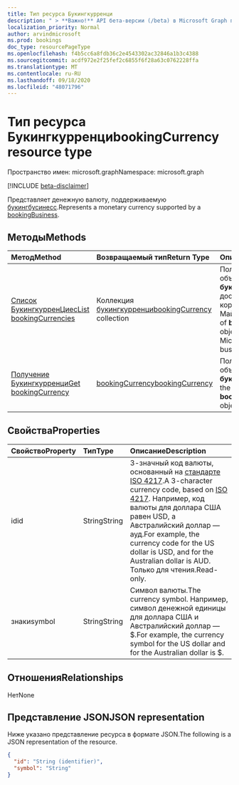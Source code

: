 ```yaml
---
title: Тип ресурса Букингкурренци
description: " > **Важно!** API бета-версии (/beta) в Microsoft Graph проходят тестирование и могут быть изменены. Использование этих API в производственных приложениях не поддерживается."
localization_priority: Normal
author: arvindmicrosoft
ms.prod: bookings
doc_type: resourcePageType
ms.openlocfilehash: f4b5cc6a8fdb36c2e4543302ac32846a1b3c4388
ms.sourcegitcommit: acdf972e2f25fef2c6855f6f28a63c0762228ffa
ms.translationtype: MT
ms.contentlocale: ru-RU
ms.lasthandoff: 09/18/2020
ms.locfileid: "48071796"
---
```

# <a name="bookingcurrency-resource-type"></a><span data-ttu-id="6cdeb-104">Тип ресурса Букингкурренци</span><span class="sxs-lookup"><span data-stu-id="6cdeb-104">bookingCurrency resource type</span></span>

<span data-ttu-id="6cdeb-105">Пространство имен: microsoft.graph</span><span class="sxs-lookup"><span data-stu-id="6cdeb-105">Namespace: microsoft.graph</span></span>

 [!INCLUDE [beta-disclaimer](../../includes/beta-disclaimer.md)]
 
<span data-ttu-id="6cdeb-106">Представляет денежную валюту, поддерживаемую [букингбусинесс](bookingbusiness.md).</span><span class="sxs-lookup"><span data-stu-id="6cdeb-106">Represents a monetary currency supported by a [bookingBusiness](bookingbusiness.md).</span></span>


## <a name="methods"></a><span data-ttu-id="6cdeb-107">Методы</span><span class="sxs-lookup"><span data-stu-id="6cdeb-107">Methods</span></span>

| <span data-ttu-id="6cdeb-108">Метод</span><span class="sxs-lookup"><span data-stu-id="6cdeb-108">Method</span></span>           | <span data-ttu-id="6cdeb-109">Возвращаемый тип</span><span class="sxs-lookup"><span data-stu-id="6cdeb-109">Return Type</span></span>    |<span data-ttu-id="6cdeb-110">Описание</span><span class="sxs-lookup"><span data-stu-id="6cdeb-110">Description</span></span>|
|:---------------|:--------|:----------|
|[<span data-ttu-id="6cdeb-111">Список БукингкурренЦиес</span><span class="sxs-lookup"><span data-stu-id="6cdeb-111">List bookingCurrencies</span></span>](../api/bookingcurrency-list.md) | <span data-ttu-id="6cdeb-112">Коллекция [букингкурренци](bookingcurrency.md)</span><span class="sxs-lookup"><span data-stu-id="6cdeb-112">[bookingCurrency](bookingcurrency.md) collection</span></span> |<span data-ttu-id="6cdeb-113">Получение списка объектов **букингкурренци** , доступных для корпоративных книг Майкрософт.</span><span class="sxs-lookup"><span data-stu-id="6cdeb-113">Get a list of **bookingCurrency** objects available to a Microsoft Bookings business.</span></span>|
|[<span data-ttu-id="6cdeb-114">Получение Букингкурренци</span><span class="sxs-lookup"><span data-stu-id="6cdeb-114">Get bookingCurrency</span></span>](../api/bookingcurrency-get.md) | [<span data-ttu-id="6cdeb-115">bookingCurrency</span><span class="sxs-lookup"><span data-stu-id="6cdeb-115">bookingCurrency</span></span>](bookingcurrency.md) |<span data-ttu-id="6cdeb-116">Получение свойств объекта **букингкурренци** .</span><span class="sxs-lookup"><span data-stu-id="6cdeb-116">Get the properties of a **bookingCurrency** object.</span></span>|


## <a name="properties"></a><span data-ttu-id="6cdeb-117">Свойства</span><span class="sxs-lookup"><span data-stu-id="6cdeb-117">Properties</span></span>
| <span data-ttu-id="6cdeb-118">Свойство</span><span class="sxs-lookup"><span data-stu-id="6cdeb-118">Property</span></span>     | <span data-ttu-id="6cdeb-119">Тип</span><span class="sxs-lookup"><span data-stu-id="6cdeb-119">Type</span></span>   |<span data-ttu-id="6cdeb-120">Описание</span><span class="sxs-lookup"><span data-stu-id="6cdeb-120">Description</span></span>|
|:---------------|:--------|:----------|
|<span data-ttu-id="6cdeb-121">id</span><span class="sxs-lookup"><span data-stu-id="6cdeb-121">id</span></span>|<span data-ttu-id="6cdeb-122">String</span><span class="sxs-lookup"><span data-stu-id="6cdeb-122">String</span></span>| <span data-ttu-id="6cdeb-123">3-значный код валюты, основанный на [стандарте ISO 4217](https://www.iso.org/iso-4217-currency-codes.html).</span><span class="sxs-lookup"><span data-stu-id="6cdeb-123">A 3-character currency code, based on [ISO 4217](https://www.iso.org/iso-4217-currency-codes.html).</span></span> <span data-ttu-id="6cdeb-124">Например, код валюты для доллара США равен USD, а Австралийский доллар — ауд.</span><span class="sxs-lookup"><span data-stu-id="6cdeb-124">For example, the currency code for the US dollar is USD, and for the Australian dollar is AUD.</span></span> <span data-ttu-id="6cdeb-125">Только для чтения.</span><span class="sxs-lookup"><span data-stu-id="6cdeb-125">Read-only.</span></span>|
|<span data-ttu-id="6cdeb-126">знаки</span><span class="sxs-lookup"><span data-stu-id="6cdeb-126">symbol</span></span>|<span data-ttu-id="6cdeb-127">String</span><span class="sxs-lookup"><span data-stu-id="6cdeb-127">String</span></span>| <span data-ttu-id="6cdeb-128">Символ валюты.</span><span class="sxs-lookup"><span data-stu-id="6cdeb-128">The currency symbol.</span></span> <span data-ttu-id="6cdeb-129">Например, символ денежной единицы для доллара США и Австралийский доллар — $.</span><span class="sxs-lookup"><span data-stu-id="6cdeb-129">For example, the currency symbol for the US dollar and for the Australian dollar is $.</span></span>  |

## <a name="relationships"></a><span data-ttu-id="6cdeb-130">Отношения</span><span class="sxs-lookup"><span data-stu-id="6cdeb-130">Relationships</span></span>
<span data-ttu-id="6cdeb-131">Нет</span><span class="sxs-lookup"><span data-stu-id="6cdeb-131">None</span></span>


## <a name="json-representation"></a><span data-ttu-id="6cdeb-132">Представление JSON</span><span class="sxs-lookup"><span data-stu-id="6cdeb-132">JSON representation</span></span>

<span data-ttu-id="6cdeb-133">Ниже указано представление ресурса в формате JSON.</span><span class="sxs-lookup"><span data-stu-id="6cdeb-133">The following is a JSON representation of the resource.</span></span>

<!-- {
  "blockType": "resource",
  "optionalProperties": [

  ],
  "@odata.type": "microsoft.graph.bookingCurrency"
}-->

```json
{
  "id": "String (identifier)",
  "symbol": "String"
}

```

<!-- uuid: 8fcb5dbc-d5aa-4681-8e31-b001d5168d79
2015-10-25 14:57:30 UTC -->
<!--
{
  "type": "#page.annotation",
  "description": "bookingCurrency resource",
  "keywords": "",
  "section": "documentation",
  "tocPath": "",
  "suppressions": []
}
-->


